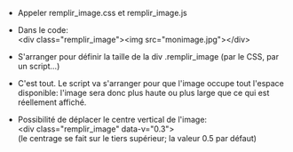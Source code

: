 - Appeler remplir_image.css et remplir_image.js

- Dans le code:<br>
  &lt;div class="remplir_image">&lt;img src="monimage.jpg">&lt;/div>

- S'arranger pour définir la taille de la div .remplir_image (par le CSS, par un script…)

- C'est tout. Le script va s'arranger pour que l'image occupe tout l'espace disponible: l'image sera donc plus haute ou plus large que ce qui est réellement affiché.

- Possibilité de déplacer le centre vertical de l'image:<br>
  &lt;div class="remplir_image" data-v="0.3"><br>
(le centrage se fait sur le tiers supérieur; la valeur 0.5 par défaut)

